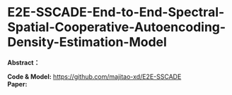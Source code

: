 # E2E-SSCADE-End-to-End-Spectral-Spatial-Cooperative-Autoencoding-Density-Estimation-Model
**Abstract：** <br />


**Code & Model:**  https://github.com/majitao-xd/E2E-SSCADE <br />
**Paper:** 
